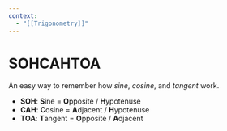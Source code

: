 ```yaml
---
context:
  - "[[Trigonometry]]"
---
```


# SOHCAHTOA

An easy way to remember how _sine_, _cosine_, and _tangent_ work.

- **SOH**: **S**ine = **O**pposite / **H**ypotenuse
- **CAH**: **C**osine = **A**djacent / **H**ypotenuse
- **TOA**: **T**angent = **O**pposite / **A**djacent
